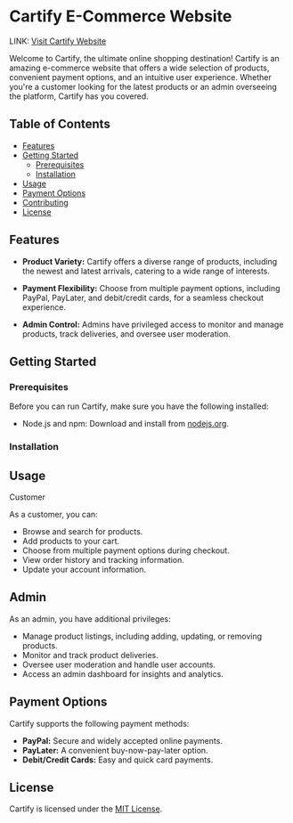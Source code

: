 # Cartify E-Commerce Website

LINK: [Visit Cartify Website](https://cartify-shop.onrender.com/)

Welcome to Cartify, the ultimate online shopping destination! Cartify is an amazing e-commerce website that offers a wide selection of products, convenient payment options, and an intuitive user experience. Whether you're a customer looking for the latest products or an admin overseeing the platform, Cartify has you covered.

## Table of Contents

- [Features](#features)
- [Getting Started](#getting-started)
  - [Prerequisites](#prerequisites)
  - [Installation](#installation)
- [Usage](#usage)
- [Payment Options](#payment-options)
- [Contributing](#contributing)
- [License](#license)

## Features

- **Product Variety:** Cartify offers a diverse range of products, including the newest and latest arrivals, catering to a wide range of interests.

- **Payment Flexibility:** Choose from multiple payment options, including PayPal, PayLater, and debit/credit cards, for a seamless checkout experience.

- **Admin Control:** Admins have privileged access to monitor and manage products, track deliveries, and oversee user moderation.

## Getting Started

### Prerequisites

Before you can run Cartify, make sure you have the following installed:

- Node.js and npm: Download and install from [nodejs.org](https://nodejs.org/).

### Installation


## Usage

Customer

As a customer, you can:

- Browse and search for products.
- Add products to your cart.
- Choose from multiple payment options during checkout.
- View order history and tracking information.
- Update your account information.
  
## Admin

As an admin, you have additional privileges:

- Manage product listings, including adding, updating, or removing products.
- Monitor and track product deliveries.
- Oversee user moderation and handle user accounts.
- Access an admin dashboard for insights and analytics.
  
## Payment Options

Cartify supports the following payment methods:

- **PayPal:** Secure and widely accepted online payments.
- **PayLater:** A convenient buy-now-pay-later option.
- **Debit/Credit Cards:** Easy and quick card payments.

## License

Cartify is licensed under the [MIT License](LICENSE).
